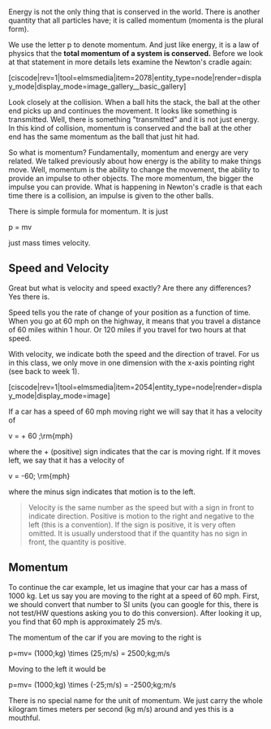 Energy is not the only thing that is conserved in the world. There is another quantity that all particles have; it is called momentum \(momenta is the plural form\).

We use the letter  <lrn-math>p </lrn-math> to denote momentum. And just like energy, it is a law of physics that the **total momentum of a system is conserved.** Before we look at that statement in more details lets  examine the Newton's cradle again:

[ciscode|rev=1|tool=elmsmedia|item=2078|entity_type=node|render=display_mode|display_mode=image_gallery__basic_gallery]

Look closely at the collision. When a ball hits the stack, the ball at the other end picks up and continues the movement. It looks like something is transmitted. Well, there is something "transmitted" and it is not just energy. In this kind of collision, momentum is conserved and the ball at the other end has the same momentum as the ball that just hit had.

So what is momentum? Fundamentally, momentum and energy are very related. We talked previously about how energy is the ability to make things move. Well, momentum is the ability to change the movement, the ability to provide an impulse to other objects. The more momentum, the bigger the impulse you can provide. What is happening in Newton's cradle is that each time there is a collision, an impulse is given to the other balls.

There is simple formula for momentum. It is just

 <lrn-math>p = mv </lrn-math>

just mass times velocity.

## Speed and Velocity

Great but what is velocity and speed exactly? Are there any differences?   
Yes there is.

Speed tells you the rate of change of your position as a function of time. When you go at 60 mph on the highway, it means that you travel a distance of 60 miles within 1 hour. Or 120 miles if you travel for two hours at that speed.

With velocity, we indicate both the speed and the direction of travel. For us in this class, we only move in one dimension with the x-axis pointing right \(see back to week 1\).

[ciscode|rev=1|tool=elmsmedia|item=2054|entity_type=node|render=display_mode|display_mode=image]

If a car has a speed of 60 mph moving right we will say that it has a velocity of

 <lrn-math>v = + 60 \;\rm{mph} </lrn-math>

where the + \(positive\) sign indicates that the car is moving right. If it moves left, we say that it has a velocity of

 <lrn-math>v = -60\; \rm{mph} </lrn-math>

where the minus sign indicates that motion is to the left.

> Velocity is the same number as the speed but with a sign in front to indicate direction. Positive is motion to the right and negative to the left \(this is a convention\). If the sign is positive, it is very often omitted. It is usually understood that if the quantity has no sign in front, the quantity is positive.

## Momentum

To continue the car example, let us imagine that your car has a mass of 1000 kg. Let us say you are moving to the right at a speed of 60 mph. First, we should convert that number to SI units \(you can google for this, there is not test/HW questions asking you to do this conversion\). After looking it up, you find that 60 mph is approximately 25 m/s.

The momentum of the car if you are moving to the right is

 <lrn-math>p=mv= (1000\;kg) \times (25\;m/s) = 2500\;kg\;m/s </lrn-math>

Moving to the left it would be

 <lrn-math> p=mv= (1000\;kg) \times (-25\;m/s) = -2500\;kg\;m/s </lrn-math>

There is no special name for the unit of momentum. We just carry the whole kilogram times meters per second \(kg m/s\) around and yes this is a mouthful.

